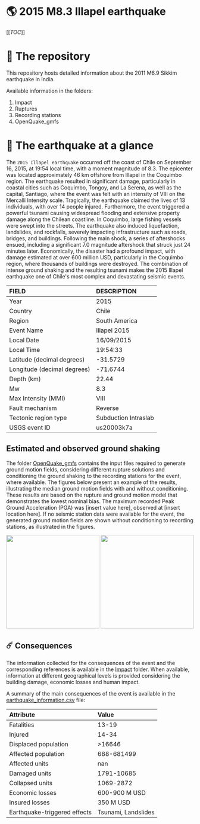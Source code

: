 # 🌎 2015 M8.3 Illapel earthquake
[[_TOC_]]

# 📂 The repository

This repository hosts detailed information about the 2011 M6.9 Sikkim earthquake in India.

Available information in the folders:

1. Impact
2. Ruptures
3. Recording stations
4. OpenQuake_gmfs


# 🚀 The earthquake at a glance 

The `2015 Illapel earthquake` occurred off the coast of Chile on September 16, 2015, at 19:54 local time, with a moment magnitude of 8.3. The epicenter was located approximately 46 km offshore from Illapel in the Coquimbo region. The earthquake resulted in significant damage, particularly in coastal cities such as Coquimbo, Tongoy, and La Serena, as well as the capital, Santiago, where the event was felt with an intensity of VIII on the Mercalli Intensity scale. Tragically, the earthquake claimed the lives of 13 individuals, with over 14 people injured. Furthermore, the event triggered a powerful tsunami causing widespread flooding and extensive property damage along the Chilean coastline. In Coquimbo, large fishing vessels were swept into the streets. The earthquake also induced liquefaction, landslides, and rockfalls, severely impacting infrastructure such as roads, bridges, and buildings. Following the main shock, a series of aftershocks ensued, including a significant 7.0 magnitude aftershock that struck just 24 minutes later. Economically, the disaster had a profound impact, with damage estimated at over 600 million USD, particularly in the Coquimbo region, where thousands of buildings were destroyed. The combination of intense ground shaking and the resulting tsunami makes the 2015 Illapel earthquake one of Chile's most complex and devastating seismic events.

| FIELD | DESCRIPTION |
|:-------|:-------------|
| Year | 2015 |
| Country | Chile |
| Region | South America |
| Event Name | Illapel 2015 |
| Local Date | 16/09/2015 |
| Local Time | 19:54:33 |
| Latitude (decimal degrees) | -31.5729 |
| Longitude (decimal degrees) | -71.6744 |
| Depth (km) | 22.44 |
| Mw | 8.3 |
| Max Intensity (MMI) | VIII |
| Fault mechanism | Reverse |
| Tectonic region type | Subduction Intraslab |
| USGS event ID | us20003k7a |

## Estimated and observed ground shaking

The folder [OpenQuake_gmfs](./OpenQuake_gmfs/) contains the input files required to generate ground motion fields, considering different rupture solutions and conditioning the ground shaking to the recording stations for the event, where available. The figures below present an example of the results, illustrating the median ground motion fields with and without conditioning. These results are based on the rupture and ground motion model that demonstrates the lowest nominal bias. The maximum recorded Peak Ground Acceleration (PGA) was [insert value here], observed at [insert location here]. If no seismic station data were available for the event, the generated ground motion fields are shown without conditioning to recording stations, as illustrated in the figures.

<img src="./4.OpenQuake_gmfs/median_gmf_stations_none.png" height="250">
<img src="./4.OpenQuake_gmfs/median_gmf_stations_seismic.png" height="250">

## ☄️ Consequences

The information collected for the consequences of the event and the corresponding references is available in the [Impact](./Impact) folder. When available, information at different geographical levels is provided considering the building damage, economic losses and human impact.

A summary of the main consequences of the event is available in the [earthquake_information.csv](./earthquake_information.csv) file:

| Attribute | Value |
|:-------|:-------------|
| Fatalities | 13-19 |
| Injured | 14-34 |
| Displaced population | >16646 |
| Affected population | 688-681499 |
| Affected units | nan |
| Damaged units | 1791-10685  |
| Collapsed units | 1069-2872  |
| Economic losses | 600-900 M USD |
| Insured losses | 350 M USD |
| Earthquake-triggered effects | Tsunami, Landslides |